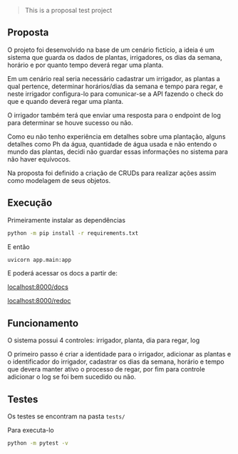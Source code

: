 >This is a proposal test project

## Proposta

O projeto foi desenvolvido na base de um cenário fictício, a ideia é um sistema que guarda os dados de plantas, irrigadores, os dias da semana, horário e por quanto tempo deverá regar uma planta.

Em um cenário real seria necessário cadastrar um irrigador, as plantas a qual pertence, determinar horários/dias da semana e tempo para regar, e neste irrigador configura-lo para comunicar-se a API fazendo o check do que e quando deverá regar uma planta.

O irrigador também terá que enviar uma resposta para o endpoint de log para determinar se houve sucesso ou não.

Como eu não tenho experiência em detalhes sobre uma plantação, alguns detalhes como Ph da água, quantidade de água usada e não entendo o mundo das plantas, decidi não guardar essas informações no sistema para não haver equívocos.

Na proposta foi definido a criação de CRUDs para realizar ações assim como modelagem de seus objetos.

## Execução

Primeiramente instalar as dependências

```sh
python -m pip install -r requirements.txt
```

E então

```sh
uvicorn app.main:app
```
E poderá acessar os docs a partir de:

[localhost:8000/docs](localhost:8000/docs)

[localhost:8000/redoc](localhost:8000/redoc)

## Funcionamento

O sistema possui 4 controles: irrigador, planta, dia para regar, log

O primeiro passo é criar a identidade para o irrigador, adicionar as plantas e o identificador do irrigador, cadastrar os dias da semana, horário e tempo que devera manter ativo o processo de regar, por fim para controle adicionar o log se foi bem sucedido ou não.

## Testes

Os testes se encontram na pasta ``tests/``

Para executa-lo

```sh
python -m pytest -v
```